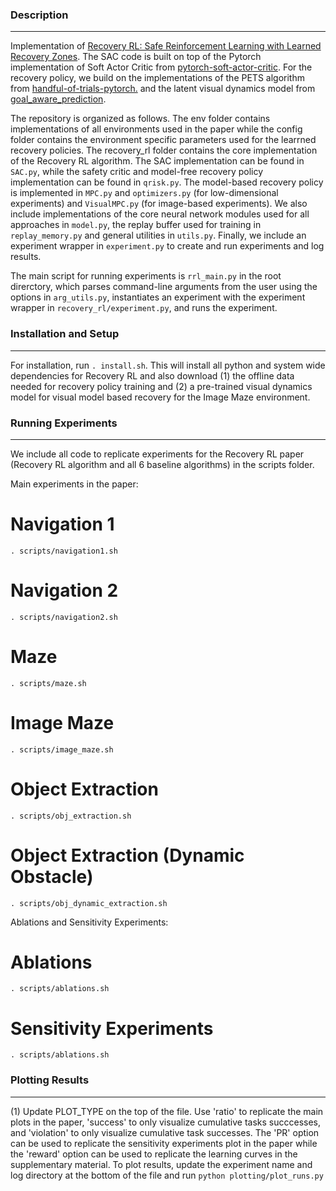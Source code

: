 ### Description
------------
Implementation of  <a href="https://arxiv.org/pdf/2010.15920.pdf">Recovery RL: Safe Reinforcement Learning with Learned Recovery Zones</a>. The SAC code is built 
on top of the Pytorch implementation of Soft Actor Critic from <a href="https://github.com/pranz24/pytorch-soft-actor-critic">pytorch-soft-actor-critic</a>. For the 
recovery policy, we build on the implementations of the PETS algorithm from <a href="https://github.com/quanvuong/handful-of-trials-pytorch">handful-of-trials-pytorch.</a> 
and the latent visual dynamics model from <a href="https://github.com/suraj-nair-1/goal_aware_prediction">goal_aware_prediction</a>.

The repository is organized as follows. The env folder contains implementations of all environments used in the paper while the config folder contains the environment
specific parameters used for the learrned recovery policies. The recovery_rl folder contains the core implementation of the Recovery RL algorithm. The SAC implementation
can be found in `SAC.py`, while the safety critic and model-free recovery policy implementation can be found in `qrisk.py`. The model-based recovery policy is implemented in 
`MPC.py` and `optimizers.py` (for low-dimensional experiments) and `VisualMPC.py` (for image-based experiments). We also include implementations of the core neural network
modules used for all approaches in `model.py`, the replay buffer used for training in `replay_memory.py` and general utilities in `utils.py`. Finally, we include an experiment wrapper in `experiment.py` to create and run experiments and log results.

The main script for running experiments is `rrl_main.py` in the root direrctory, which parses command-line arguments from the user using the options in `arg_utils.py`, instantiates an experiment with the experiment wrapper in `recovery_rl/experiment.py`, and runs the experiment. 

### Installation and Setup
------------
For installation, run `. install.sh`. This will install all python and system wide dependencies for Recovery RL and also download
(1) the offline data needed for recovery policy training and (2) a pre-trained visual dynamics model for visual model based recovery for the Image Maze environment.

### Running Experiments
------------
We include all code to replicate experiments for the Recovery RL paper (Recovery RL algorithm and all 6 baseline algorithms) in the scripts folder.

Main experiments in the paper:

# Navigation 1
`. scripts/navigation1.sh`

# Navigation 2
`. scripts/navigation2.sh`

# Maze
`. scripts/maze.sh`

# Image Maze
`. scripts/image_maze.sh`

# Object Extraction
`. scripts/obj_extraction.sh`

# Object Extraction (Dynamic Obstacle)
`. scripts/obj_dynamic_extraction.sh`

Ablations and Sensitivity Experiments:

# Ablations
`. scripts/ablations.sh`

# Sensitivity Experiments
`. scripts/ablations.sh`

### Plotting Results
------------
(1) Update PLOT_TYPE on the top of the file. Use 'ratio' to replicate the main plots in the paper, 'success' to only visualize cumulative tasks succcesses, and 'violation' to only visualize cumulative task successes. The 'PR' option can be used to replicate the sensitivity experiments plot in the paper while the 'reward' option can be used to replicate the learning curves in the supplementary material. To plot results, update the experiment name and log directory at the bottom of the file and run `python plotting/plot_runs.py`
